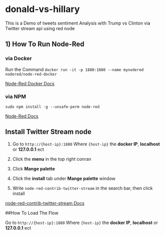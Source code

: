 # donald-vs-hillary
This is a Demo of tweets sentiment Analysis with Trump vs Clinton via Twitter stream api using red node

## 1) How To Run Node-Red

### via Docker

Run the Command `docker run -it -p 1880:1880 --name mynodered nodered/node-red-docker`

[Node-Red Docker Docs](http://nodered.org/docs/platforms/docker)

### via NPM

`sudo npm install -g --unsafe-perm node-red`

[Node-Red Docs](http://nodered.org/docs/getting-started/installation) 

## Install Twitter Stream node

1. Go to `http://{host-ip}:1880` 
Where `{host-ip}` the **docker IP**, **localhost** or **127.0.0.1** ect

2. Click the **menu** in the top right conran

3. Click **Mange palette**

4. Click the **install** tab under **Mange palette** window

5. Write `node-red-contrib-twitter-stream` in the search bar, then click install

[node-red-contrib-twitter-stream Docs](http://flows.nodered.org/node/node-red-contrib-twitter-stream)


##How To Load The Flow

Go to `http://{host-ip}:1880` 
Where `{host-ip}` the **docker IP**, **localhost** or **127.0.0.1** ect

